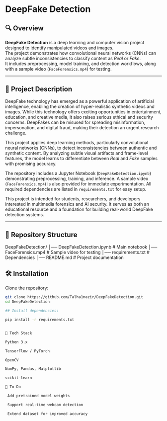 # DeepFake Detection

## 🔍 Overview
**DeepFake Detection** is a deep learning and computer vision project designed to identify manipulated videos and images.  
The project demonstrates how convolutional neural networks (CNNs) can analyze subtle inconsistencies to classify content as *Real* or *Fake*.  
It includes preprocessing, model training, and detection workflows, along with a sample video (`FaceForensics.mp4`) for testing.

---

## 📖 Project Description
DeepFake technology has emerged as a powerful application of artificial intelligence, enabling the creation of hyper-realistic synthetic videos and images. While this technology offers exciting opportunities in entertainment, education, and creative media, it also raises serious ethical and security concerns. DeepFakes can be misused for spreading misinformation, impersonation, and digital fraud, making their detection an urgent research challenge.  

This project applies deep learning methods, particularly convolutional neural networks (CNNs), to detect inconsistencies between authentic and synthetic content. By analyzing subtle visual artifacts and frame-level features, the model learns to differentiate between *Real* and *Fake* samples with promising accuracy.  

The repository includes a Jupyter Notebook (`DeepFakeDetection.ipynb`) demonstrating preprocessing, training, and inference. A sample video (`FaceForensics.mp4`) is also provided for immediate experimentation. All required dependencies are listed in `requirements.txt` for easy setup.  

This project is intended for students, researchers, and developers interested in multimedia forensics and AI security. It serves as both an educational resource and a foundation for building real-world DeepFake detection systems.  

---

## 📂 Repository Structure
DeepFakeDetection/
│── DeepFakeDetection.ipynb # Main notebook
│── FaceForensics.mp4 # Sample video for testing
│── requirements.txt # Dependencies
│── README.md # Project documentation


## 🛠️ Installation
Clone the repository:
```bash
git clone https://github.com/Talha1nazir/DeepFakeDetection.git
cd DeepFakeDetection

## Install dependencies:

pip install -r requirements.txt


🧰 Tech Stack

Python 3.x

TensorFlow / PyTorch

OpenCV

NumPy, Pandas, Matplotlib

scikit-learn

📌 To-Do

 Add pretrained model weights

 Support real-time webcam detection

 Extend dataset for improved accuracy
